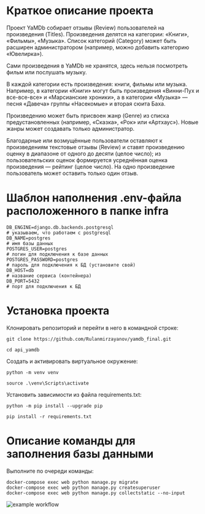 # Краткое описание проекта
Проект YaMDb собирает отзывы (Review) пользователей на произведения (Titles). Произведения делятся на категории: «Книги», «Фильмы», «Музыка». Список категорий (Category) может быть расширен администратором (например, можно добавить категорию «Ювелирка»).

Сами произведения в YaMDb не хранятся, здесь нельзя посмотреть фильм или послушать музыку.

В каждой категории есть произведения: книги, фильмы или музыка. Например, в категории «Книги» могут быть произведения «Винни-Пух и все-все-все» и «Марсианские хроники», а в категории «Музыка» — песня «Давеча» группы «Насекомые» и вторая сюита Баха.

Произведению может быть присвоен жанр (Genre) из списка предустановленных (например, «Сказка», «Рок» или «Артхаус»). Новые жанры может создавать только администратор.

Благодарные или возмущённые пользователи оставляют к произведениям текстовые отзывы (Review) и ставят произведению оценку в диапазоне от одного до десяти (целое число); из пользовательских оценок формируется усреднённая оценка произведения — рейтинг (целое число). На одно произведение пользователь может оставить только один отзыв.

# Шаблон наполнения .env-файла расположенного в папке infra
```
DB_ENGINE=django.db.backends.postgresql 
# указываем, что работаем с postgresql
DB_NAME=postgres 
# имя базы данных
POSTGRES_USER=postgres 
# логин для подключения к базе данных
POSTGRES_PASSWORD=postgres 
# пароль для подключения к БД (установите свой)
DB_HOST=db 
# название сервиса (контейнера)
DB_PORT=5432 
# порт для подключения к БД
```
# Установка проекта
Клонировать репозиторий и перейти в него в командной строке:
```
git clone https://github.com/Rulanmirzayanov/yamdb_final.git
```
```
cd api_yamdb
```
Cоздать и активировать виртуальное окружение:
```
python -m venv venv
```
```
source .\venv\Scripts\activate
```
Установить зависимости из файла requirements.txt:
```
python -m pip install --upgrade pip
```
```
pip install -r requirements.txt
```

# Описание команды для заполнения базы данными
Выполните по очереди команды:
```
docker-compose exec web python manage.py migrate
docker-compose exec web python manage.py createsuperuser
docker-compose exec web python manage.py collectstatic --no-input
```

![example workflow](https://github.com/Rulanmirzayanov/yamdb_final/actions/workflows/yamdb_workflow.yml/badge.svg)
